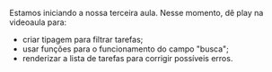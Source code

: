 Estamos iniciando a nossa terceira aula. Nesse momento, dê play na videoaula para: 

- criar tipagem para filtrar tarefas;
- usar funções para o funcionamento do campo "busca";
- renderizar a lista de tarefas para corrigir possíveis erros.